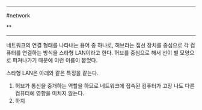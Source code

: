 
---

#network 

**

---

네트워크의 연결 형태를 나타내는 용어 중 하나로, 허브라는 집선 장치를 중심으로 각 컴퓨터를 연결하는 방식을 스타형 LAN이라고 한다. 허브를 중심으로 해서 선이 별 모양으로 퍼져나가기 때문에 이런 이름이 붙었다.

스타형 LAN은 아래와 같은 특징을 같는다.

1. 허브가 통신을 중개하는 역할을 하므로 네트워크에 접속된 컴퓨터가 고장 나도 다른 컴퓨터에 영향을 미치지 않는다.
2. 하지